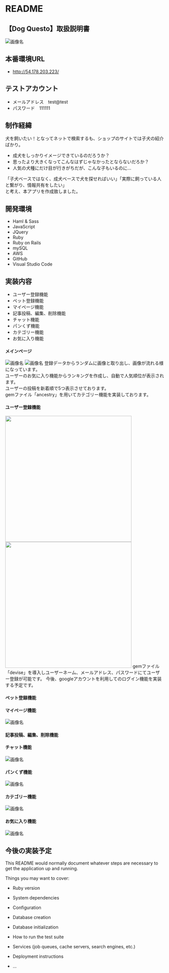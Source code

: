 # README
## 【Dog Questo】取扱説明書
![画像名](./reademe_image/top-page1.jpg)

## 本番環境URL
* http://54.178.203.223/

## テストアカウント
* メールアドレス　test@test
* パスワード　111111

## 制作経緯
犬を飼いたい！となってネットで検索するも、ショップのサイトでは子犬の紹介ばかり。   

* 成犬をしっかりイメージできているのだろうか？
* 思ったより大きくなってこんなはずじゃなかったとならないだろか？
* 人気の犬種にだけ目が行きがちだが、こんな子もいるのに…  

「子犬ベースではなく、成犬ベースで犬を探せればいい」「実際に飼っている人と繋がり、情報共有をしたい」  
と考え、本アプリを作成致しました。

## 開発環境
* Haml & Sass
* JavaScript
* JQuery
* Ruby
* Ruby on Rails
* mySQL
* AWS
* GitHub
* Visual Studio Code

## 実装内容
* ユーザー登録機能
* ペット登録機能
* マイページ機能
* 記事投稿、編集、削除機能
* チャット機能
* パンくず機能
* カテゴリー機能
* お気に入り機能

#### メインページ
![画像名](./reademe_image/top-page1.jpg)
![画像名](./reademe_image/top-page2.jpg)
登録データからランダムに画像と取り出し、画像が流れる様になっています。  
ユーザーのお気に入り機能からランキングを作成し、自動で人気順位が表示されます。  
ユーザーの投稿を新着順で5つ表示させております。  
gemファイル「ancestry」を用いてカテゴリー機能を実装しております。  
#### ユーザー登録機能
<img src="./reademe_image/sign-up.png" width="400"></img>
<img src="./reademe_image/sign-in.png" width="400"></img>
gemファイル「devise」を導入しユーザーネーム、メールアドレス、パスワードにてユーザー登録が可能です。
今後、googleアカウントを利用してのログイン機能を実装する予定です。
#### ペット登録機能
#### マイページ機能
![画像名](./reademe_image/mypage.png)

#### 記事投稿、編集、削除機能
#### チャット機能
![画像名](./reademe_image/comment-page.jpg)
#### パンくず機能
![画像名](./reademe_image/mypage.png)
#### カテゴリー機能
![画像名](./reademe_image/category-page.png)
#### お気に入り機能
![画像名](./reademe_image/mypage.png)

## 今後の実装予定

This README would normally document whatever steps are necessary to get the
application up and running.

Things you may want to cover:

* Ruby version

* System dependencies

* Configuration

* Database creation

* Database initialization

* How to run the test suite

* Services (job queues, cache servers, search engines, etc.)

* Deployment instructions

* ...
